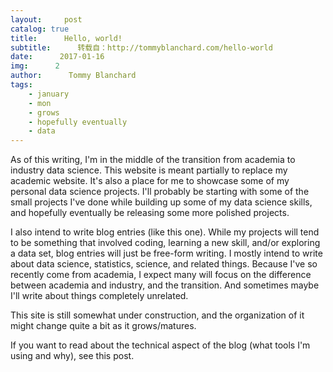 ```yaml
---
layout:     post
catalog: true
title:      Hello, world!
subtitle:      转载自：http://tommyblanchard.com/hello-world
date:      2017-01-16
img:      2
author:      Tommy Blanchard
tags:
    - january
    - mon
    - grows
    - hopefully eventually
    - data
---
```


As of this writing, I'm in the middle of the transition from academia to industry data science. This website is meant partially to replace my academic website. It's also a place for me to showcase some of my personal data science projects. I'll probably be starting with some of the small projects I've done while building up some of my data science skills, and hopefully eventually be releasing some more polished projects.

I also intend to write blog entries (like this one). While my projects will tend to be something that involved coding, learning a new skill, and/or exploring a data set, blog entries will just be free-form writing. I mostly intend to write about data science, statistics, science, and related things. Because I've so recently come from academia, I expect many will focus on the difference between academia and industry, and the transition. And sometimes maybe I'll write about things completely unrelated.

This site is still somewhat under construction, and the organization of it might change quite a bit as it grows/matures.

If you want to read about the technical aspect of the blog (what tools I'm using and why), see this post.
